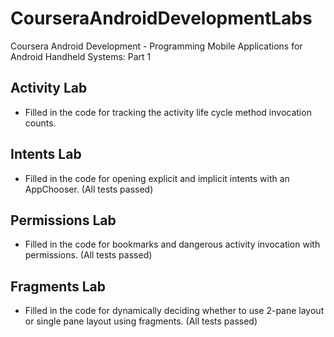 # CourseraAndroidDevelopmentLabs
Coursera Android Development - Programming Mobile Applications for Android Handheld Systems: Part 1

## Activity Lab
- Filled in the code for tracking the activity life cycle method invocation counts.

## Intents Lab
- Filled in the code for opening explicit and implicit intents with an AppChooser. (All tests passed)

## Permissions Lab
- Filled in the code for bookmarks and dangerous activity invocation with permissions. (All tests passed)

## Fragments Lab
- Filled in the code for dynamically deciding whether to use 2-pane layout or single pane layout using fragments. (All tests passed)
